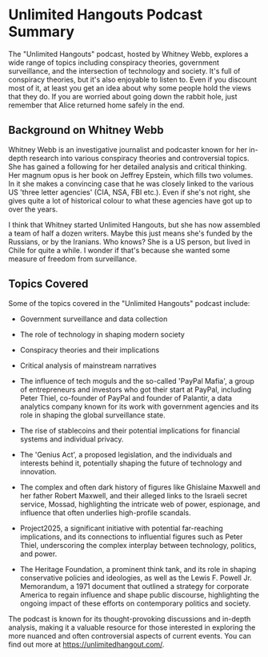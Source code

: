 # Unlimited Hangouts Podcast Summary

The "Unlimited Hangouts" podcast, hosted by Whitney Webb, explores a wide range of topics including conspiracy theories, government surveillance, and the intersection of technology and society.
It's full of conspiracy theories, but it's also enjoyable to listen to. 
Even if you discount most of it, at least you get an idea about why some people hold the views that they do. 
If you are worried about going down the rabbit hole, just remember that Alice returned home safely in the end.

## Background on Whitney Webb

Whitney Webb is an investigative journalist and podcaster known for her in-depth research into various conspiracy theories and controversial topics. She has gained a following for her detailed analysis and critical thinking. Her magnum opus is her book on Jeffrey Epstein, which fills two volumes. 
In it she makes a convincing case that he was closely linked to the various US 'three letter agencies' (CIA, NSA, FBI etc.). 
Even if she's not right, she gives quite a lot of historical colour to what these agencies have got up to over the years.

I think that Whitney started Unlimited Hangouts, but she has now assembled a team of half a dozen writers. 
Maybe this just means she's funded by the Russians, or by the Iranians. Who knows?
She is a US person, but lived in Chile for quite a while. I wonder if that's because she wanted some measure of freedom from surveillance.

## Topics Covered

Some of the topics covered in the "Unlimited Hangouts" podcast include:

- Government surveillance and data collection

- The role of technology in shaping modern society

- Conspiracy theories and their implications

- Critical analysis of mainstream narratives

- The influence of tech moguls and the so-called 'PayPal Mafia', a group of entrepreneurs and investors who got their start at PayPal, including Peter Thiel, co-founder of PayPal and founder of Palantir, a data analytics company known for its work with government agencies and its role in shaping the global surveillance state.

- The rise of stablecoins and their potential implications for financial systems and individual privacy.

- The 'Genius Act', a proposed legislation, and the individuals and interests behind it, potentially shaping the future of technology and innovation.

- The complex and often dark history of figures like Ghislaine Maxwell and her father Robert Maxwell, and their alleged links to the Israeli secret service, Mossad, highlighting the intricate web of power, espionage, and influence that often underlies high-profile scandals.

- Project2025, a significant initiative with potential far-reaching implications, and its connections to influential figures such as Peter Thiel, underscoring the complex interplay between technology, politics, and power.

- The Heritage Foundation, a prominent think tank, and its role in shaping conservative policies and ideologies, as well as the Lewis F. Powell Jr. Memorandum, a 1971 document that outlined a strategy for corporate America to regain influence and shape public discourse, highlighting the ongoing impact of these efforts on contemporary politics and society.

The podcast is known for its thought-provoking discussions and in-depth analysis, making it a valuable resource for those interested in exploring the more nuanced and often controversial aspects of current events.
You can find out more at <https://unlimitedhangout.com/>.
